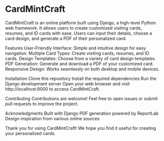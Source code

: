 # CardMintCraft
CardMintCraft is an online platform built using Django, a high-level Python web framework. It allows users to create customized visiting cards, resumes, and ID cards with ease. Users can input their details, choose a card design, and generate a PDF of their personalized card.

Features
User-Friendly Interface: Simple and intuitive design for easy navigation.
Multiple Card Types: Create visiting cards, resumes, and ID cards.
Design Templates: Choose from a variety of card design templates.
PDF Generation: Generate and download a PDF of your customized card.
Responsive Design: Works seamlessly on both desktop and mobile devices.


Installation
Clone this repository
Install the required dependencies
Run the Django development server
Open your web browser and visit http://localhost:8000 to access CardMintCraft.

Contributing
Contributions are welcome! Feel free to open issues or submit pull requests to improve the project.

Acknowledgments
Built with Django
PDF generation powered by ReportLab
Design inspiration from various online sources

Thank you for using CardMintCraft! We hope you find it useful for creating your personalized cards.
